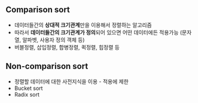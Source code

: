 ## Comparison sort

- 데이터들간의 **상대적 크기관계**만을 이용해서 정렬하는 알고리즘
- 따라서 **데이터들간의 크기관계가 정의**되어 있으면 어떤 데이터에든 적용가능 (문자열, 알파벳, 사용자 정의 객체 등)
- 버블정렬, 삽입정렬, 합병정렬, 퀵정렬, 힙정렬 등

## Non-comparison sort

- 정렬할 데이터에 대한 사전지식을 이용 - 적용에 제한
- Bucket sort
- Radix sort

